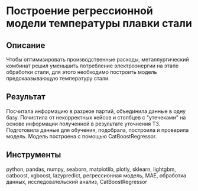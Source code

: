 #  Построение регрессионной модели температуры плавки стали

## Описание
Чтобы оптимизировать производственные расходы, металлургический комбинат решил уменьшить потребление электроэнергии на этапе обработки стали, для этого необходимо построить модель предскаазывающую температуру стали.

## Результат
Посчитала информацию в разрезе партий, объединила данные в одну базу. Почистила от некорректных кейсов и столбцев с "утечеками" на основе информации полученной в результате уточнения ТЗ. Подготовила данные для обучения, подобрала, построила и проверила модель. Модель построена с помощью CatBoostRegressor.

## Инструменты
python, pandas, numpy, seaborn, matplotlib, plotly, sklearn, lightgbm, catboost, xgboost, lazypredict, регрессионная модель, МАЕ, обработка данных, исследовательский анализ, CatBoostRegressor
